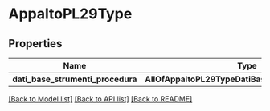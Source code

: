 # AppaltoPL29Type

## Properties
Name | Type | Description | Notes
------------ | ------------- | ------------- | -------------
**dati_base_strumenti_procedura** | **AllOfAppaltoPL29TypeDatiBaseStrumentiProcedura** |  | [optional] 

[[Back to Model list]](../README.md#documentation-for-models) [[Back to API list]](../README.md#documentation-for-api-endpoints) [[Back to README]](../README.md)

